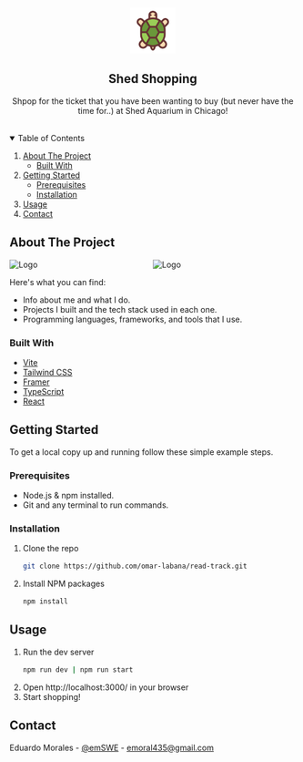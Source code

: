 <!-- PROJECT LOGO -->
<br />
<p align="center">
  <a href="https://github.com/emoral435/Shed-Shopping">
    <img src="/src/assets/turtle.svg" alt="Logo" width="80" height="80">
  </a>

  <h2 align="center">Shed Shopping</h2>

  <p align="center">
    Shpop for the ticket that you have been wanting to buy (but never have the time for..) at Shed Aquarium in Chicago!
    <br />
    <br />
  </p>
</p>

<!-- TABLE OF CONTENTS -->
<details open="open">
  <summary>Table of Contents</summary>
  <ol>
    <li>
      <a href="#about-the-project">About The Project</a>
      <ul>
        <li><a href="#built-with">Built With</a></li>
      </ul>
    </li>
    <li>
      <a href="#getting-started">Getting Started</a>
      <ul>
        <li><a href="#prerequisites">Prerequisites</a></li>
        <li><a href="#installation">Installation</a></li>
      </ul>
    </li>
    <li><a href="#usage">Usage</a></li>
    <li><a href="#contact">Contact</a></li>
  </ol>
</details>

<!-- ABOUT THE PROJECT -->

## About The Project

<span style="display: flex; justify-content: space-around;">
<img src="docs/screenshot.png" alt="Logo" width="450">
<img src="docs/screenshot2.png" alt="Logo" width="450">
</span>

Here's what you can find:

- Info about me and what I do.
- Projects I built and the tech stack used in each one.
- Programming languages, frameworks, and tools that I use.

### Built With

- [Vite](https://vitejs.dev/)
- [Tailwind CSS](https://tailwindcss.com/)
- [Framer](https://www.framer.com/motion/)
- [TypeScript](https://www.typescriptlang.org/)
- [React](https://reactjs.org/)

<!-- GETTING STARTED -->

## Getting Started

To get a local copy up and running follow these simple example steps.

### Prerequisites

- Node.js & npm installed.
- Git and any terminal to run commands.

### Installation

1. Clone the repo
   ```sh
   git clone https://github.com/omar-labana/read-track.git
   ```
2. Install NPM packages
   ```sh
   npm install
   ```

<!-- USAGE EXAMPLES -->

## Usage

1. Run the dev server
   ```sh
   npm run dev | npm run start
   ```
2. Open http://localhost:3000/ in your browser
3. Start shopping!
<!-- ROADMAP -->

## Contact

Eduardo Morales - [@emSWE](https://www.linkedin.com/in/emSWE/) - emoral435@gmail.com
